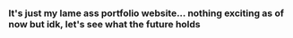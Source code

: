 ### It's just my lame ass portfolio website... nothing exciting as of now but idk, let's see what the future holds
